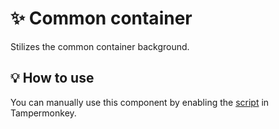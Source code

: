 # :sparkles: Common container

Stilizes the common container background.

## :bulb: How to use

You can manually use this component by enabling the [script](https://raw.githubusercontent.com/Neutrxl/Themed/main/src/General/CommonContainer/CommonContainer.user.js) in Tampermonkey.